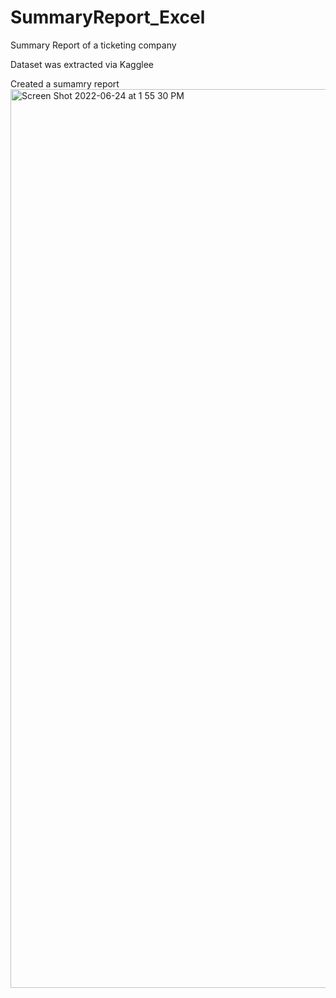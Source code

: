 # SummaryReport_Excel
Summary Report of a ticketing company 

Dataset was extracted via Kagglee

Created a sumamry report
<img width="1438" alt="Screen Shot 2022-06-24 at 1 55 30 PM" src="https://user-images.githubusercontent.com/71362468/175648139-6cabd515-64bb-47af-a288-c020b86e1c29.png">
